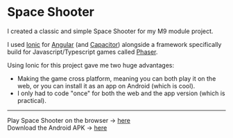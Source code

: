 # Space Shooter

I created a classic and simple Space Shooter for my M9 module project.

I used [Ionic](https://ionicframework.com) for [Angular](https://angular.io) (and [Capacitor](https://capacitorjs.com/)) alongside a framework specifically build for Javascript/Typescript games called [Phaser](https://phaser.io/).

Using Ionic for this project gave me two huge advantages:
- Making the game cross platform, meaning you can both play it on the web, or you can install it as an app on Android (which is cool).
- I only had to code "once" for both the web and the app version (which is practical).
---
Play Space Shooter on the browser -> [here](https://spaceshooter.pauabella.dev)  
Download the Android APK -> [here](https://pauabella.dev/SpaceShooter/app-release.apk)
